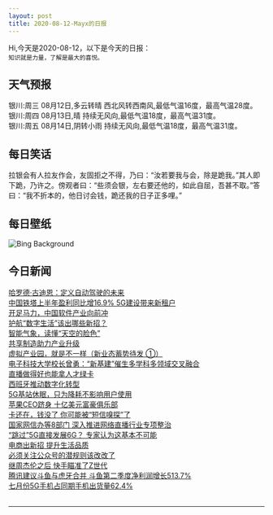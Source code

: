 ```yaml
---
layout: post
title: 2020-08-12-Mayx的日报
---
```


Hi,今天是2020-08-12，以下是今天的日报：<br><small>
知识就是力量，了解是最大的喜悦。</small><!--more-->
## 天气预报
银川:周三 08月12日,多云转晴 西北风转西南风,最低气温16度，最高气温28度。<br>银川:周四 08月13日,晴 持续无风向,最低气温18度，最高气温31度。<br>银川:周五 08月14日,阴转小雨 持续无风向,最低气温18度，最高气温31度。
## 每日笑话
拉银会有人拉友作会，友固拒之不得，乃曰：“汝若要我与会，除是跪我。”其人即下跪，乃许之。傍观者曰：“些须会银，左右要还他的，如此自屈，吾甚不取。”答曰：“我不折本的，他日讨会钱，跪还我的日子正多哩。”
## 每日壁纸
![Bing Background](https://cn.bing.com/th?id=OHR.SeaFireflies_EN-US7467298206_1920x1080.jpg&rf=LaDigue_1920x1080.jpg&pid=hp "Bioluminescent sea fireflies along the shore of Okayama, Japan (© tdub_video/Getty Images)")
## 今日新闻

[哈罗德·古迪恩：定义自动驾驶的未来](http://it.people.com.cn/n1/2020/0812/c1009-31819247.html)   
[中国铁塔上半年盈利同比增16.9% 5G建设带来新租户](http://it.people.com.cn/n1/2020/0812/c1009-31819162.html)   
[开足马力，中国软件产业向前冲](http://it.people.com.cn/n1/2020/0812/c1009-31819246.html)   
[护航“数字生活”该出哪些新招？](http://it.people.com.cn/n1/2020/0812/c1009-31819249.html)   
[智能气象，读懂“天空的脸色”](http://it.people.com.cn/n1/2020/0812/c1009-31819248.html)   
[共享制造助力产业升级](http://it.people.com.cn/n1/2020/0812/c1009-31819210.html)   
[虚拟产业园，就是不一样（新业态蓄势待发 ①）](http://it.people.com.cn/n1/2020/0812/c1009-31819250.html)   
[电子科技大学校长曾勇：“新基建”催生多学科多领域交叉融合](http://it.people.com.cn/n1/2020/0812/c1009-31819176.html)   
[直播做得好也能拿人才绿卡](http://it.people.com.cn/n1/2020/0812/c1009-31819221.html)   
[西班牙推动数字化转型](http://it.people.com.cn/n1/2020/0812/c1009-31819214.html)   
[5G基站休眠，只为降耗不影响用户使用](http://it.people.com.cn/n1/2020/0812/c1009-31819052.html)   
[苹果CEO跻身 十亿美元富豪俱乐部](http://it.people.com.cn/n1/2020/0812/c1009-31819145.html)   
[卡还在，钱没了 你可能被“短信嗅探”了](http://it.people.com.cn/n1/2020/0812/c1009-31819048.html)   
[国家网信办等8部门 深入推进网络直播行业专项整治](http://it.people.com.cn/n1/2020/0812/c1009-31819049.html)   
[“跳过”5G直接发展6G？ 专家认为这基本不可能](http://it.people.com.cn/n1/2020/0812/c1009-31819060.html)   
[电商出新招 提升生活品质](http://it.people.com.cn/n1/2020/0812/c1009-31819047.html)   
[必须关注公众号的潜规则该改改了](http://it.people.com.cn/n1/2020/0812/c1009-31819073.html)   
[继周杰伦之后 快手瞄准了Z世代](http://it.people.com.cn/n1/2020/0812/c1009-31819134.html)   
[腾讯建议斗鱼与虎牙合并 斗鱼第二季度净利润增长513.7%](http://it.people.com.cn/n1/2020/0812/c1009-31819139.html)   
[七月份5G手机占同期手机出货量62.4%](http://it.people.com.cn/n1/2020/0812/c1009-31819079.html)   
<br />

***

<small></small>
